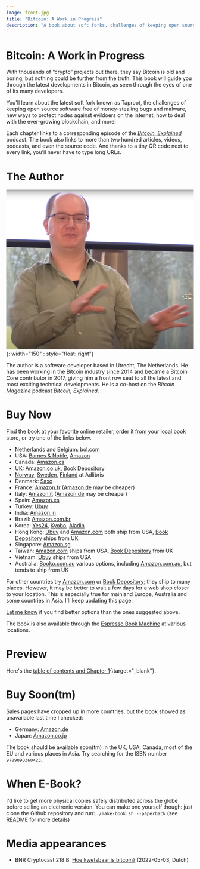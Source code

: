 ```yaml
---
image: front.jpg
title: "Bitcoin: A Work in Progress"
description: "A book about soft forks, challenges of keeping open source software free of money-stealing bugs, new ways to protect Bitcoin nodes against evildoers, and more!"
---
```


# Bitcoin: A Work in Progress

<!-- This text is also used on the back cover -->

With thousands of “crypto” projects out there, they say Bitcoin is old and boring, but nothing could be further from the truth. This book will guide you through the latest developments in Bitcoin, as seen through the eyes of one of its many developers.

You'll learn about the latest soft fork known as Taproot, the challenges of keeping open source software free of money-stealing bugs and malware, new ways to protect nodes against evildoers on the internet, how to deal with the ever-growing blockchain, and more!

Each chapter links to a corresponding episode of the [_Bitcoin, Explained_](https://podcastindex.org/podcast/3307835) podcast. The book also links to more than two hundred articles, videos, podcasts, and even the source code. And thanks to a tiny QR code next to every link, you'll never have to type long URLs.

# The Author

<!-- This text is also used on the back cover -->

![Sjors Provoost](sjors.png){: width="150" : style="float: right"}

The author is a software developer based in Utrecht, The Netherlands. He has been working in the Bitcoin industry since 2014 and became a Bitcoin Core contributor in 2017, giving him a front row seat to all the latest and most exciting technical developments. He is a co-host on the _Bitcoin Magazine_ podcast _Bitcoin, Explained_.

# Buy Now

Find the book at your favorite online retailer, order it from your local book store, or try one of the links below.

* Netherlands and Belgium: [bol.com](https://www.bol.com/nl/nl/p/bitcoin-a-work-in-progress/9300000097695614/)
* USA: [Barnes & Noble](https://www.barnesandnoble.com/w/bitcoin-sjors-provoost/1141408481), [Amazon](https://www.amazon.com/dp/9090360425)
* Canada: [Amazon.ca](https://www.amazon.ca/Bitcoin-Technical-innovations-Sjors-Provoost/dp/9090360425)
* UK: [Amazon.co.uk](https://www.amazon.co.uk/Bitcoin-Technical-innovations-Sjors-Provoost/dp/9090360425/), [Book Depository](https://www.bookdepository.com/Bitcoin-Sjors-Provoost/9789090360423)
* [Norway](https://www.adlibris.com/no/bok/bitcoin-technical-innovations-from-the-trenches-9789090360423), [Sweden](https://www.adlibris.com/se/bok/bitcoin-technical-innovations-from-the-trenches-9789090360423), [Finland](https://www.adlibris.com/fi/kirja/bitcoin-technical-innovations-from-the-trenches-9789090360423) at Adlibris
* Denmark: [Saxo](https://www.saxo.com/dk/bitcoin-technical-innovations-from-the-trenches_bog_9789090360423)
* France: [Amazon.fr](https://www.amazon.fr/Bitcoin-Technical-innovations-Sjors-Provoost/dp/9090360425) ([Amazon.de](https://www.amazon.de/-/de/dp/9090360425) may be cheaper)
* Italy: [Amazon.it](https://www.amazon.it/Bitcoin-Progress-Technical-innovations-trenches/dp/9090360425/)  ([Amazon.de](https://www.amazon.de/-/de/dp/9090360425) may be cheaper)
* Spain: [Amazon.es](https://www.amazon.es/Bitcoin-Technical-innovations-Sjors-Provoost/dp/9090360425)
* Turkey: [Ubuy](https://www.ubuy.com.tr/en/product/4XF8KHKA8-bitcoin-technical-innovations-from-the-trenches)
* India: [Amazon.in](https://www.amazon.in/dp/9090360425)
* Brazil: [Amazon.com.br](https://www.amazon.com.br/s?k=9789090360423)
* Korea: [Yes24](http://www.yes24.com/product/goods/109180444), [Kyobo](https://www.kyobobook.co.kr/product/detailViewEng.laf?ejkGb=BNT&mallGb=ENG&barcode=9789090360423), [Aladin](https://www.aladin.co.kr/shop/wproduct.aspx?ItemId=294118397)
* Hong Kong: [Ubuy](https://www.ubuy.hk/en/product/4XF8KHKA8-bitcoin-technical-innovations-from-the-trenches) and [Amazon.com](https://www.amazon.com/dp/9090360425) both ship from USA, [Book Depository](https://www.bookdepository.com/Bitcoin-Sjors-Provoost/9789090360423) ships from UK
* Singapore: [Amazon.sg](https://www.amazon.sg/Bitcoin-Technical-innovations-Sjors-Provoost/dp/9090360425)
* Taiwan: [Amazon.com](https://www.amazon.com/dp/9090360425) ships from USA, [Book Depository](https://www.bookdepository.com/Bitcoin-Sjors-Provoost/9789090360423) from UK
* Vietnam: [Ubuy](https://www.ubuy.vn/en/product/4XF8KHKA8-bitcoin-technical-innovations-from-the-trenches)  ships from USA
* Australia: [Booko.com.au](https://booko.com.au/9789090360423) various options, including [Amazon.com.au](https://www.amazon.com.au/dp/9090360425), but tends to ship from UK

For other countries try [Amazon.com](https://www.amazon.com/dp/9090360425) or [Book Depository](https://www.bookdepository.com/Bitcoin-Sjors-Provoost/9789090360423); they ship to many places. However, it may be better to wait a few days for a web shop closer to your location. This is especially true for mainland Europe, Australia and some countries in Asia. I'll keep updating this page.

[Let me know](mailto:sjors@sprovoost.nl) if you find better options than the ones suggested above.

The book is also available through the [Espresso Book Machine](https://net.ondemandbooks.com/odb/lsi/9789090360423) at various locations.

# Preview

Here's the [table of contents and Chapter 1](preview.pdf){:target="_blank"}.

# Buy Soon(tm)

Sales pages have cropped up in more countries, but the book showed as unavailable last time I checked:

* Germany: [Amazon.de](https://www.amazon.de/-/de/dp/9090360425)
* Japan: [Amazon.co.jp](https://www.amazon.co.jp/Bitcoin-Technical-innovations-Sjors-Provoost/dp/9090360425)

The book should be available soon(tm) in the UK, USA, Canada, most of the EU and various places in Asia. Try searching for the ISBN number `9789090360423`.

# When E-Book?

I'd like to get more physical copies safely distributed across the globe before selling an electronic version. You can make one yourself though: just clone the Github repository and run: `./make-book.sh --paperback` (see [README](https://github.com/sjors/nado-book#readme) for more details)

# Media appearances

* BNR Cryptocast 218 B: [Hoe kwetsbaar is bitcoin?](https://www.bnr.nl/podcast/cryptocast/10474959/218-b-hoe-kwetsbaar-is-bitcoin) (2022-05-03, Dutch)
